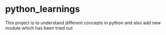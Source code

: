 # python_learnings
This project is to understand different concepts in python and also add new module which has been tried out
